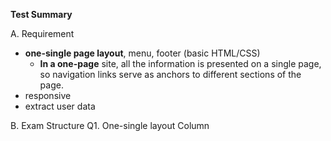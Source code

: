 **Test Summary**

A. Requirement
+ **one-single page layout**, menu, footer (basic HTML/CSS)
	 + **In a one-page** site, all the information is presented on a single page, so navigation links serve as anchors to different sections of the page.
+ responsive 
+ extract user data

B. Exam Structure
Q1. One-single layout
Column


